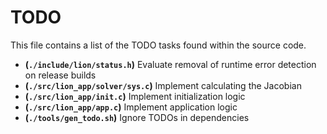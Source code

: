 # TODO
This file contains a list of the TODO tasks found within the source code.
- **(`./include/lion/status.h`)** Evaluate removal of runtime error detection on release builds
- **(`./src/lion_app/solver/sys.c`)** Implement calculating the Jacobian
- **(`./src/lion_app/init.c`)** Implement initialization logic
- **(`./src/lion_app/app.c`)** Implement application logic
- **(`./tools/gen_todo.sh`)** Ignore TODOs in dependencies
